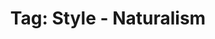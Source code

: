 ---
layout: portfolio
title: 'Tag: Style - Naturalism'
permalink: /portfolio/tags/style/naturalism
type: tag
uid: naturalism
pagination:
    enabled: true
    tag: [naturalism]
---